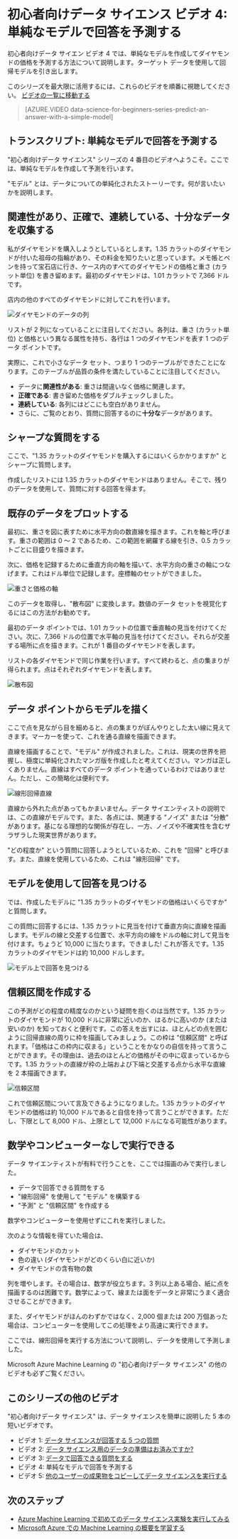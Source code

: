 <properties
   pageTitle="単純なモデルで回答を予測する - 初心者向けデータ サイエンス | Microsoft Azure"
   description="初心者向けデータ サイエン ビデオ 4 で、単純なモデルを作成してダイヤモンドの価格を予測する方法基本的な線形回帰とターゲット データが含まれます。"                                  
   keywords="モデルを作成する,単純なモデル,単純なデータ モデル,価格の予測,単純な回帰モデル"
   services="machine-learning"
   documentationCenter="na"
   authors="brohrer-ms"
   manager="paulettm"
   editor="cjgronlund"/>

<tags
   ms.service="machine-learning"
   ms.devlang="na"
   ms.topic="article"
   ms.tgt_pltfrm="na"
   ms.workload="na"
   ms.date="06/29/2016"
   ms.author="cgronlun;brohrer;garye"/>

# 初心者向けデータ サイエンス ビデオ 4: 単純なモデルで回答を予測する

初心者向けデータ サイエン ビデオ 4 では、単純なモデルを作成してダイヤモンドの価格を予測する方法について説明します。ターゲット データを使用して回帰モデルを引き出します。

このシリーズを最大限に活用するには、これらのビデオを順番に視聴してください。 [ビデオの一覧に移動する](#other-videos-in-this-series)

> [AZURE.VIDEO data-science-for-beginners-series-predict-an-answer-with-a-simple-model]
<!---Fix video-->
<h2> トランスクリプト: 単純なモデルで回答を予測する</h2>

"初心者向けデータ サイエンス" シリーズの 4 番目のビデオへようこそ。ここでは、単純なモデルを作成して予測を行います。

"モデル" とは、データについての単純化されたストーリーです。何が言いたいかを説明します。

## 関連性があり、正確で、連続している、十分なデータを収集する

私がダイヤモンドを購入しようとしているとします。1.35 カラットのダイヤモンドが付いた祖母の指輪があり、その料金を知りたいと思っています。メモ帳とペンを持って宝石店に行き、ケース内のすべてのダイヤモンドの価格と重さ (カラット単位) を書き留めます。最初のダイヤモンドは、1.01 カラットで 7,366 ドルです。

店内の他のすべてのダイヤモンドに対してこれを行います。

![ダイヤモンドのデータの列](./media/machine-learning-data-science-for-beginners-predict-an-answer-with-a-simple-model/diamond-data.png)

リストが 2 列になっていることに注目してください。各列は、重さ (カラット単位) と価格という異なる属性を持ち、各行は 1 つのダイヤモンドを表す 1 つのデータ ポイントです。

実際に、これで小さなデータ セット、つまり 1 つのテーブルができたことになります。このテーブルが品質の条件を満たしていることに注目してください。

* データに**関連性がある**: 重さは間違いなく価格に関連します。
* **正確である**: 書き留めた価格をダブルチェックしました。
* **連続している**: 各列にはどこにも空白がありません。
* さらに、ご覧のとおり、質問に回答するのに**十分な**データがあります。

## シャープな質問をする

ここで、"1.35 カラットのダイヤモンドを購入するにはいくらかかりますか" とシャープに質問します。

作成したリストには 1.35 カラットのダイヤモンドはありません。そこで、残りのデータを使用して、質問に対する回答を得ます。

## 既存のデータをプロットする

最初に、重さを図に表すために水平方向の数直線を描きます。これを軸と呼びます。重さの範囲は 0 ～ 2 であるため、この範囲を網羅する線を引き、0.5 カラットごとに目盛りを描きます。

次に、価格を記録するために垂直方向の軸を描いて、水平方向の重さの軸につなげます。これはドル単位で記録します。座標軸のセットができました。

![重さと価格の軸](./media/machine-learning-data-science-for-beginners-predict-an-answer-with-a-simple-model/weight-and-price-axes.png)

このデータを取得し、"散布図" に変換します。数値のデータ セットを視覚化するにはこの方法がお勧めです。

最初のデータ ポイントでは、1.01 カラットの位置で垂直軸の見当を付けてください。次に、7,366 ドルの位置で水平軸の見当を付けてください。それらが交差する場所に点を描きます。これが 1 番目のダイヤモンドを表します。

リストの各ダイヤモンドで同じ作業を行います。すべて終わると、点の集まりが得られます。点はそれぞれダイヤモンドを表します。

![散布図](./media/machine-learning-data-science-for-beginners-predict-an-answer-with-a-simple-model/scatter-plot.png)

## データ ポイントからモデルを描く

ここで点を見ながら目を細めると、点の集まりがぼんやりとした太い線に見えてきます。マーカーを使って、これを通る直線を描画できます。

直線を描画することで、"モデル" が作成されました。これは、現実の世界を把握し、極度に単純化されたマンガ版を作成したと考えてください。マンガは正しくありません。直線はすべてのデータ ポイントを通っているわけではありません。ただし、この簡略化は便利です。

![線形回帰直線](./media/machine-learning-data-science-for-beginners-predict-an-answer-with-a-simple-model/linear-regression-line.png)

直線から外れた点があってもかまいません。データ サイエンティストの説明では、この直線がモデルです。また、各点には、関連する "ノイズ" または "分散" があります。基になる理想的な関係が存在し、一方、ノイズや不確実性を含むザラザラした現実世界があります。

"どの程度か" という質問に回答しようとしているため、これを "回帰" と呼びます。また、直線を使用しているため、これは "線形回帰" です。

## モデルを使用して回答を見つける

では、作成したモデルに "1.35 カラットのダイヤモンドの価格はいくらですか" と質問します。

この質問に回答するには、1.35 カラットに見当を付けて垂直方向に直線を描画します。モデルの線と交差する位置で、水平方向の線をドルの軸に対して見当を付けます。ちょうど 10,000 に当たります。できました! これが答えです。1.35 カラットのダイヤモンドは約 10,000 ドルします。

![モデル上で回答を見つける](./media/machine-learning-data-science-for-beginners-predict-an-answer-with-a-simple-model/find-the-answer.png)

## 信頼区間を作成する

この予測がどの程度の精度なのかという疑問を抱くのは当然です。1.35 カラットのダイヤモンドが 10,000 ドルに非常に近いのか、はるかに高いのか (または安いのか) を知っておくと便利です。この答えを出すには、ほとんどの点を囲むように回帰直線の周りに枠を描画してみましょう。この枠は "信頼区間" と呼ばれます。「価格はこの枠内に収まる」ということをかなりの自信を持って言うことができます。その理由は、過去のほとんどの価格がその中に収まっているからです。1.35 カラットの直線が枠の上端および下端と交差する点から水平な直線を 2 本描画できます。

![信頼区間](./media/machine-learning-data-science-for-beginners-predict-an-answer-with-a-simple-model/confidence-interval.png)

これで信頼区間について言及できるようになりました。1.35 カラットのダイヤモンドの価格は約 10,000 ドルであると自信を持って言うことができます。ただし、下限として 8,000 ドル、上限として 12,000 ドルになる可能性があります。

## 数学やコンピューターなしで実行できる

データ サイエンティストが有料で行うことを、ここでは描画のみで実行しました。

* データで回答できる質問をする
* "線形回帰" を使用して "モデル" を構築する
* "予測" と "信頼区間" を作成する

数学やコンピューターを使用せずにこれを実行しました。

次のような情報を得ていた場合は、

* ダイヤモンドのカット
* 色の違い (ダイヤモンドがどのくらい白に近いか)
* ダイヤモンドの含有物の数

列を増やします。その場合は、数学が役立ちます。3 列以上ある場合、紙に点を描画するのは困難です。数学によって、線または面をデータと非常にうまく適合させることができます。

また、ダイヤモンドがほんのわずかではなく、2,000 個または 200 万個あった場合は、コンピューターを使用してこの処理をより高速に実行できます。

ここでは、線形回帰を実行する方法について説明し、データを使用して予測しました。

Microsoft Azure Machine Learning の "初心者向けデータ サイエンス" の他のビデオも必ずご覧ください。


## このシリーズの他のビデオ

"初心者向けデータ サイエンス" は、データ サイエンスを簡単に説明した 5 本の短いビデオです。

  * ビデオ 1: [データ サイエンスが回答する 5 つの質問](machine-learning-data-science-for-beginners-the-5-questions-data-science-answers.md)
  * ビデオ 2: [データ サイエンス用のデータの準備はお済みですか?](machine-learning-data-science-for-beginners-is-your-data-ready-for-data-science.md)
  * ビデオ 3: [データで回答できる質問をする](machine-learning-data-science-for-beginners-ask-a-question-you-can-answer-with-data.md)
  * ビデオ 4: 単純なモデルで回答を予測する
  * ビデオ 5: [他のユーザーの成果物をコピーしてデータ サイエンスを実行する](machine-learning-data-science-for-beginners-copy-other-peoples-work-to-do-data-science.md)

## 次のステップ

  * [Azure Machine Learning で初めてのデータ サイエンス実験を実行してみる](machine-learning-create-experiment.md)
  * [Microsoft Azure での Machine Learning の概要を学習する](machine-learning-what-is-machine-learning.md)

<!---HONumber=AcomDC_0706_2016-->